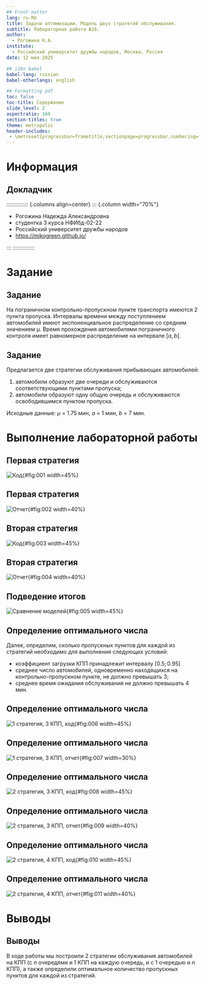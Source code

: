 ```yaml
---
## Front matter
lang: ru-RU
title: Задачи оптимизации. Модель двух стратегий обслуживания.
subtitle: Лабораторная работа №16.
author:
  - Рогожина Н.А.
institute:
  - Российский университет дружбы народов, Москва, Россия
date: 12 мая 2025

## i18n babel
babel-lang: russian
babel-otherlangs: english

## Formatting pdf
toc: false
toc-title: Содержание
slide_level: 2
aspectratio: 169
section-titles: true
theme: metropolis
header-includes:
 - \metroset{progressbar=frametitle,sectionpage=progressbar,numbering=fraction}
---
```


# Информация

## Докладчик

:::::::::::::: {.columns align=center}
::: {.column width="70%"}

  * Рогожина Надежда Александровна
  * студентка 3 курса НФИбд-02-22
  * Российский университет дружбы народов
  * <https://mikogreen.github.io/>

:::
::::::::::::::

# Задание

## Задание

На пограничном контрольно-пропускном пункте транспорта имеются 2 пункта пропуска. Интервалы времени между поступлением автомобилей имеют экспоненциальное распределение со средним значением µ. Время прохождения автомобилями
пограничного контроля имеет равномерное распределение на интервале $[a, b]$.

## Задание

Предлагается две стратегии обслуживания прибывающих автомобилей:
1. автомобили образуют две очереди и обслуживаются соответствующими пунктами пропуска;
2. автомобили образуют одну общую очередь и обслуживаются освободившимся пунктом пропуска.

Исходные данные: $\mu$ = 1.75 мин, $a$ = 1 мин, $b$ = 7 мин.

# Выполнение лабораторной работы

## Первая стратегия

![Код](image/1.png){#fig:001 width=45%}

## Первая стратегия

![Отчет](image/2.png){#fig:002 width=40%}

## Вторая стратегия

![Код](image/3.png){#fig:003 width=45%}

## Вторая стратегия

![Отчет](image/4.png){#fig:004 width=40%}

## Подведение итогов

![Сравнение моделей](image/table.png){#fig:005 width=45%}

## Определение оптимального числа

Далее, определим, сколько пропускных пунктов для каждой из стратегий необходимо для выполнения следующих условий:
- коэффициент загрузки КПП принадлежит интервалу $[0.5; 0.95]$
- среднее число автомобилей, одновременно находящихся на контрольно-пропускном пункте, не должно превышать 3;
- среднее время ожидания обслуживания не должно превышать 4 мин.

## Определение оптимального числа

![1 стратегия, 3 КПП, код](image/5.png){#fig:006 width=45%}

## Определение оптимального числа

![1 стратегия, 3 КПП, отчет](image/6.png){#fig:007 width=30%}

## Определение оптимального числа

![2 стратегия, 3 КПП, код](image/7.png){#fig:008 width=45%}

## Определение оптимального числа

![2 стратегия, 3 КПП, отчет](image/8.png){#fig:009 width=40%}

## Определение оптимального числа

![2 стратегия, 4 КПП, код](image/9.png){#fig:010 width=45%}

## Определение оптимального числа

![2 стратегия, 4 КПП, отчет](image/10.png){#fig:011 width=40%}

# Выводы

## Выводы

В ходе работы мы построили 2 стратегии обслуживания автомобилей на КПП (с $n$ очередями и 1 КПП на каждую очередь, и с 1 очередью и $n$ КПП), а также определили оптимальное количество пропускных пунктов для каждой из стратегий.

